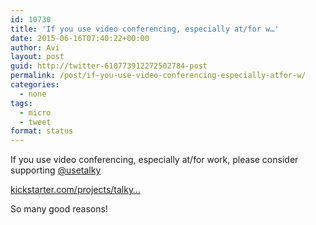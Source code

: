 ```yaml
---
id: 10730
title: 'If you use video conferencing, especially at/for w…'
date: 2015-06-16T07:40:22+00:00
author: Avi
layout: post
guid: http://twitter-610773912272502784-post
permalink: /post/if-you-use-video-conferencing-especially-atfor-w/
categories:
  - none
tags:
  - micro
  - tweet
format: status
---
```

If you use video conferencing, especially at/for work, please consider supporting [@usetalky](http://twitter.com/usetalky)

[kickstarter.com/projects/talky…](https://www.kickstarter.com/projects/talky/talky-the-first-truly-simple-video-chat)

So many good reasons!
